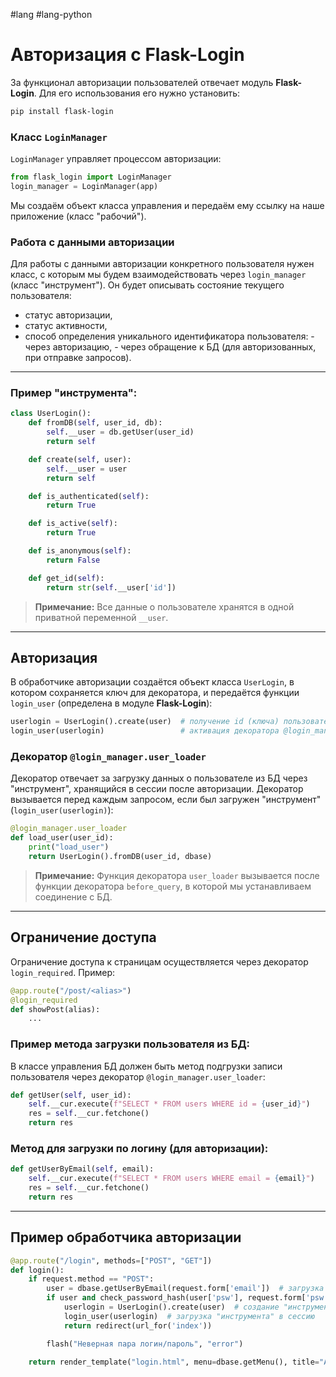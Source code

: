 #lang #lang-python  

# Авторизация с Flask-Login

За функционал авторизации пользователей отвечает модуль **Flask-Login**. Для его использования его нужно установить:

```bash
pip install flask-login
```

### Класс `LoginManager`

`LoginManager` управляет процессом авторизации:

```python
from flask_login import LoginManager
login_manager = LoginManager(app)
```

Мы создаём объект класса управления и передаём ему ссылку на наше приложение (класс "рабочий").

### Работа с данными авторизации

Для работы с данными авторизации конкретного пользователя нужен класс, с которым мы будем взаимодействовать через `login_manager` (класс "инструмент"). Он будет описывать состояние текущего пользователя:

- статус авторизации,
- статус активности,
- способ определения уникального идентификатора пользователя:
	  - через авторизацию,
	  - через обращение к БД (для авторизованных, при отправке запросов).

---

### Пример "инструмента":

```python
class UserLogin():
    def fromDB(self, user_id, db):
        self.__user = db.getUser(user_id)
        return self

    def create(self, user):
        self.__user = user
        return self

    def is_authenticated(self):
        return True

    def is_active(self):
        return True

    def is_anonymous(self):
        return False

    def get_id(self):
        return str(self.__user['id'])
```

> **Примечание:** Все данные о пользователе хранятся в одной приватной переменной `__user`.

---

## Авторизация

В обработчике авторизации создаётся объект класса `UserLogin`, в котором сохраняется ключ для декоратора, и передаётся функции `login_user` (определена в модуле **Flask-Login**):

```python
userlogin = UserLogin().create(user)  # получение id (ключа) пользователя
login_user(userlogin)                 # активация декоратора @login_manager.user_loader и сохранение ключа в сессии
```

### Декоратор `@login_manager.user_loader`

Декоратор отвечает за загрузку данных о пользователе из БД через "инструмент", хранящийся в сессии после авторизации. Декоратор вызывается перед каждым запросом, если был загружен "инструмент" (`login_user(userlogin)`):

```python
@login_manager.user_loader
def load_user(user_id):
    print("load_user")
    return UserLogin().fromDB(user_id, dbase)
```

> **Примечание:** Функция декоратора `user_loader` вызывается после функции декоратора `before_query`, в которой мы устанавливаем соединение с БД.

---

## Ограничение доступа

Ограничение доступа к страницам осуществляется через декоратор `login_required`. Пример:

```python
@app.route("/post/<alias>")
@login_required
def showPost(alias):
    ...
```

### Пример метода загрузки пользователя из БД:

В классе управления БД должен быть метод подгрузки записи пользователя через декоратор `@login_manager.user_loader`:

```python
def getUser(self, user_id):
    self.__cur.execute(f"SELECT * FROM users WHERE id = {user_id}")
    res = self.__cur.fetchone()
    return res
```

### Метод для загрузки по логину (для авторизации):

```python
def getUserByEmail(self, email):
    self.__cur.execute(f"SELECT * FROM users WHERE email = {email}")
    res = self.__cur.fetchone()
    return res
```

---

## Пример обработчика авторизации

```python
@app.route("/login", methods=["POST", "GET"])
def login():
    if request.method == "POST":
        user = dbase.getUserByEmail(request.form['email'])  # загрузка данных пользователя по логину
        if user and check_password_hash(user['psw'], request.form['psw']):  # проверка пароля
            userlogin = UserLogin().create(user)  # создание "инструмента"
            login_user(userlogin)  # загрузка "инструмента" в сессию
            return redirect(url_for('index'))

        flash("Неверная пара логин/пароль", "error")

    return render_template("login.html", menu=dbase.getMenu(), title="Авторизация")
```

